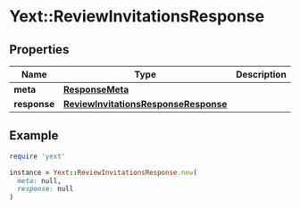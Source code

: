 # Yext::ReviewInvitationsResponse

## Properties

| Name | Type | Description | Notes |
| ---- | ---- | ----------- | ----- |
| **meta** | [**ResponseMeta**](ResponseMeta.md) |  | [optional] |
| **response** | [**ReviewInvitationsResponseResponse**](ReviewInvitationsResponseResponse.md) |  | [optional] |

## Example

```ruby
require 'yext'

instance = Yext::ReviewInvitationsResponse.new(
  meta: null,
  response: null
)
```

